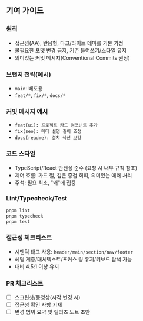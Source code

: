 ## 기여 가이드

### 원칙
- 접근성(AA), 반응형, 다크/라이트 테마를 기본 가정
- 불필요한 포맷 변경 금지, 기존 들여쓰기/스타일 유지
- 의미있는 커밋 메시지(Conventional Commits 권장)

### 브랜치 전략(예시)
- `main`: 배포용
- `feat/*`, `fix/*`, `docs/*`

### 커밋 메시지 예시
- `feat(ui): 프로젝트 카드 컴포넌트 추가`
- `fix(seo): 메타 설명 길이 조정`
- `docs(readme): 설치 섹션 보강`

### 코드 스타일
- TypeScript/React 안전성 준수 (요청 시 내부 규칙 참조)
- 제어 흐름: 가드 절, 깊은 중첩 회피, 의미있는 에러 처리
- 주석: 필요 최소, "왜"에 집중

### Lint/Typecheck/Test
```bash
pnpm lint
pnpm typecheck
pnpm test
```

### 접근성 체크리스트
- 시맨틱 태그 사용: `header/main/section/nav/footer`
- 헤딩 계층/대체텍스트/포커스 링 유지/키보드 탐색 가능
- 대비 4.5:1 이상 유지

### PR 체크리스트
- [ ] 스크린샷/동영상(시각 변경 시)
- [ ] 접근성 확인 사항 기재
- [ ] 변경 범위 요약 및 릴리즈 노트 초안